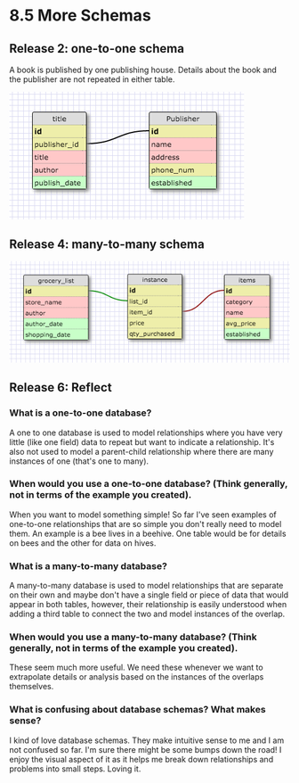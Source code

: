 # 8.5 More Schemas

## Release 2: one-to-one schema

A book is published by one publishing house. Details about the book and the publisher are not repeated in either table.

![one-to-one schema](imgs/one-to-one-schema.png "Book and Publisher - One to One relationship")


## Release 4: many-to-many schema

![many-to-many schema](imgs/many-to-many-schema.png "Grocery List and Items - Many to Many relationship")

## Release 6: Reflect

### What is a one-to-one database?

A one to one database is used to model relationships where you have very little (like one field) data to repeat but want to indicate a relationship. It's also not used to model a parent-child relationship where there are many instances of one (that's one to many).

### When would you use a one-to-one database? (Think generally, not in terms of the example you created).

When you want to model something simple! So far I've seen examples of one-to-one relationships that are so simple you don't really need to model them. An example is a bee lives in a beehive. One table would be for details on bees and the other for data on hives.

### What is a many-to-many database?

A many-to-many database is used to model relationships that are separate on their own and maybe don't have a single field or piece of data that would appear in both tables, however, their relationship is easily understood when adding a third table to connect the two and model instances of the overlap.

### When would you use a many-to-many database? (Think generally, not in terms of the example you created).

These seem much more useful. We need these whenever we want to extrapolate details or analysis based on the instances of the overlaps themselves.

### What is confusing about database schemas? What makes sense?

I kind of love database schemas. They make intuitive sense to me and I am not confused so far. I'm sure there might be some bumps down the road! I enjoy the visual aspect of it as it helps me break down relationships and problems into small steps. Loving it.